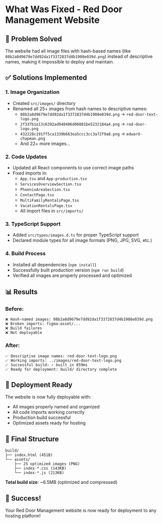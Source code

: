 # What Was Fixed - Red Door Management Website

## 🎯 Problem Solved
The website had all image files with hash-based names (like `08b2a8d9679e7dd92da1f3372837d4b1908e039d.png`) instead of descriptive names, making it impossible to deploy and maintain.

## ✅ Solutions Implemented

### 1. **Image Organization**
- Created `src/images/` directory
- Renamed all 25+ images from hash names to descriptive names:
  - `08b2a8d9679e7dd92da1f3372837d4b1908e039d.png` → `red-door-text-logo.png`
  - `2f337b1e13c6392ad948406d06081be5232184a4.png` → `red-door-logo.png`
  - `432228c191ff5ca1339b663ea5ccc3cc3a72f9a8.png` → `edward-chapman.png`
  - And 22+ more images...

### 2. **Code Updates**
- Updated all React components to use correct image paths
- Fixed imports in:
  - `App.tsx` and `App-production.tsx`
  - `ServicesOverviewSection.tsx`
  - `PhoenixAreaSection.tsx`
  - `ContactPage.tsx`
  - `MultiFamilyRentalsPage.tsx`
  - `VacationRentalsPage.tsx`
  - All import files in `src/imports/`

### 3. **TypeScript Support**
- Added `src/types/images.d.ts` for proper TypeScript support
- Declared module types for all image formats (PNG, JPG, SVG, etc.)

### 4. **Build Process**
- Installed all dependencies (`npm install`)
- Successfully built production version (`npm run build`)
- Verified all images are properly processed and optimized

## 📊 Results

### Before:
```
❌ Hash-named images: 08b2a8d9679e7dd92da1f3372837d4b1908e039d.png
❌ Broken imports: figma:asset/...
❌ Build failures
❌ Not deployable
```

### After:
```
✅ Descriptive image names: red-door-text-logo.png
✅ Working imports: ../images/red-door-text-logo.png
✅ Successful build: ✓ built in 859ms
✅ Ready for deployment: build/ directory complete
```

## 🚀 Deployment Ready

The website is now fully deployable with:
- All images properly named and organized
- All code imports working correctly
- Production build successful
- Optimized assets ready for hosting

## 📁 Final Structure
```
build/
├── index.html (451B)
└── assets/
    ├── 25 optimized images (PNG)
    ├── index-*.css (143KB)
    └── index-*.js (213KB)
```

**Total build size**: ~6.5MB (optimized and compressed)

## 🎉 Success!
Your Red Door Management website is now ready for deployment to any hosting platform!
